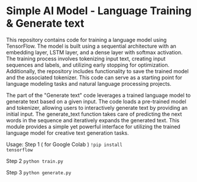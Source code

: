 # Simple AI Model - Language Training & Generate text

This repository contains code for training a language model using TensorFlow. The model is built using a sequential architecture with an embedding layer, LSTM layer, and a dense layer with softmax activation. The training process involves tokenizing input text, creating input sequences and labels, and utilizing early stopping for optimization. Additionally, the repository includes functionality to save the trained model and the associated tokenizer. This code can serve as a starting point for language modeling tasks and natural language processing projects.

The part of the "Generate text" code leverages a trained language model to generate text based on a given input. The code loads a pre-trained model and tokenizer, allowing users to interactively generate text by providing an initial input. The generate_text function takes care of predicting the next words in the sequence and iteratively expands the generated text. This module provides a simple yet powerful interface for utilizing the trained language model for creative text generation tasks.

Usage:
Step 1 ( for Google Colab )
<code>!pip install tensorflow</code>

Step 2 
<code>python train.py</code>

Step 3
<code>python generate.py</code>
